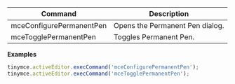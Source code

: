 
| Command                  | Description                     |
| ------------------------ | ------------------------------- |
| mceConfigurePermanentPen | Opens the Permanent Pen dialog. |
| mceTogglePermanentPen    | Toggles Permanent Pen.          |

**Examples**

```js
tinymce.activeEditor.execCommand('mceConfigurePermanentPen');
tinymce.activeEditor.execCommand('mceTogglePermanentPen');
```
